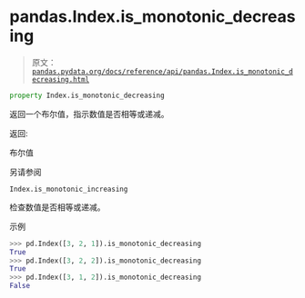 # pandas.Index.is_monotonic_decreasing

> 原文：[`pandas.pydata.org/docs/reference/api/pandas.Index.is_monotonic_decreasing.html`](https://pandas.pydata.org/docs/reference/api/pandas.Index.is_monotonic_decreasing.html)

```py
property Index.is_monotonic_decreasing
```

返回一个布尔值，指示数值是否相等或递减。

返回:

布尔值

另请参阅

`Index.is_monotonic_increasing`

检查数值是否相等或递减。

示例

```py
>>> pd.Index([3, 2, 1]).is_monotonic_decreasing
True
>>> pd.Index([3, 2, 2]).is_monotonic_decreasing
True
>>> pd.Index([3, 1, 2]).is_monotonic_decreasing
False 
```
